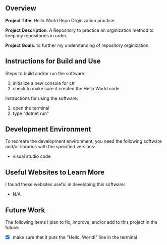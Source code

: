 ## Overview

**Project Title**: Hello World Repo Orginization practice

**Project Description**: A Repository to practice an orginization method to keep my repositories in order.

**Project Goals**: to further my understanding of repository orginization

## Instructions for Build and Use

Steps to build and/or run the software:

1. initialize a new console for c#
2. check to make sure it created the Hello World code

Instructions for using the software:

1. open the terminal
2. type "dotnet run"

## Development Environment 

To recreate the development environment, you need the following software and/or libraries with the specified versions:

* visual studio code

## Useful Websites to Learn More

I found these websites useful in developing this software:

* N/A

## Future Work

The following items I plan to fix, improve, and/or add to this project in the future:

* [x] make sure that it puts the "Hello, World!" line in the terminal

